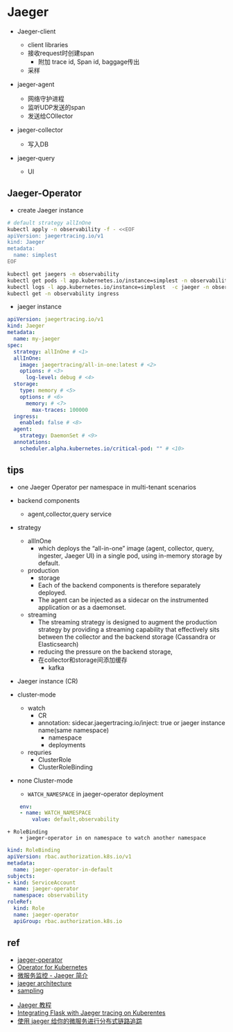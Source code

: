 # Jaeger

+ Jaeger-client
    + client libraries
    + 接收request时创建span
        + 附加 trace id, Span id, baggage传出
    + 采样

+ jaeger-agent
    + 网络守护进程
    + 监听UDP发送的span
    + 发送给COllector

+ jaeger-collector
    + 写入DB

+ jaeger-query
    + UI

## Jaeger-Operator

+ create Jaeger instance 

```sh
# default strategy allInOne 
kubectl apply -n observability -f - <<EOF
apiVersion: jaegertracing.io/v1
kind: Jaeger
metadata:
  name: simplest
EOF
```
<!-- 查看 -->
```sh
kubectl get jaegers -n observability
kubectl get pods -l app.kubernetes.io/instance=simplest -n observability
kubectl logs -l app.kubernetes.io/instance=simplest  -c jaeger -n observability
kubectl get -n observability ingress
```

+ jaeger instance

```yaml
apiVersion: jaegertracing.io/v1
kind: Jaeger
metadata:
  name: my-jaeger
spec:
  strategy: allInOne # <1>
  allInOne:
    image: jaegertracing/all-in-one:latest # <2>
    options: # <3>
      log-level: debug # <4>
  storage:
    type: memory # <5>
    options: # <6>
      memory: # <7>
        max-traces: 100000
  ingress:
    enabled: false # <8>
  agent:
    strategy: DaemonSet # <9>
  annotations:
    scheduler.alpha.kubernetes.io/critical-pod: "" # <10>
```


## tips
+  one Jaeger Operator per namespace in multi-tenant scenarios

+ backend components
    + agent,collector,query service

+ strategy
    + allInOne
        + which deploys the “all-in-one” image (agent, collector, query, ingester, Jaeger UI) in a single pod, using in-memory storage by default.
    + production
        + storage
        + Each of the backend components is therefore separately deployed.
        + The agent can be injected as a sidecar on the instrumented application or as a daemonset.
    + streaming
        + The streaming strategy is designed to augment the production strategy by providing a streaming capability that effectively sits between the collector and the backend storage (Cassandra or Elasticsearch)
        + reducing the pressure on the backend storage,
        + 在collector和storage间添加缓存
            + kafka

+ Jaeger instance (CR)
+ cluster-mode 
    + watch
        + CR
        + annotation: sidecar.jaegertracing.io/inject: true or jaeger instance name(same namespace)
            + namespace
            + deployments
    + requries
        + ClusterRole
        + ClusterRoleBinding

+ none Cluster-mode
    + `WATCH_NAMESPACE` in jaeger-operator deployment
```yaml
    env:
    - name: WATCH_NAMESPACE
        value: default,observability
```
    + RoleBinding
        + jaeger-operator in on namespace to watch another namespace
```yaml
kind: RoleBinding
apiVersion: rbac.authorization.k8s.io/v1
metadata:
  name: jaeger-operator-in-default
subjects:
- kind: ServiceAccount
  name: jaeger-operator
  namespace: observability
roleRef:
  kind: Role
  name: jaeger-operator
  apiGroup: rbac.authorization.k8s.io
```


## ref
+ [jaeger-operator](https://github.com/jaegertracing/jaeger-operator)
+ [Operator for Kubernetes](https://www.jaegertracing.io/docs/1.38/operator/)
+ [微服务监控 - Jaeger 简介](https://makeoptim.com/distributed-tracing/jaeger)
+ [jaeger architecture](https://www.jaegertracing.io/docs/1.16/architecture/)
+ [sampling](https://www.jaegertracing.io/docs/1.16/sampling/)
<!-- sample -->
+ [Jaeger 教程](https://pjw.io/articles/2018/05/18/jaeger-tutorial/)
+ [Integrating Flask with Jaeger tracing on Kuberentes](https://vorozhko.net/integrating-flask-with-jaeger-tracing-on-kuberentes)
+ [使用 jaeger 给你的微服务进行分布式链路追踪](https://kebingzao.com/2020/12/25/jaeger-use/)
